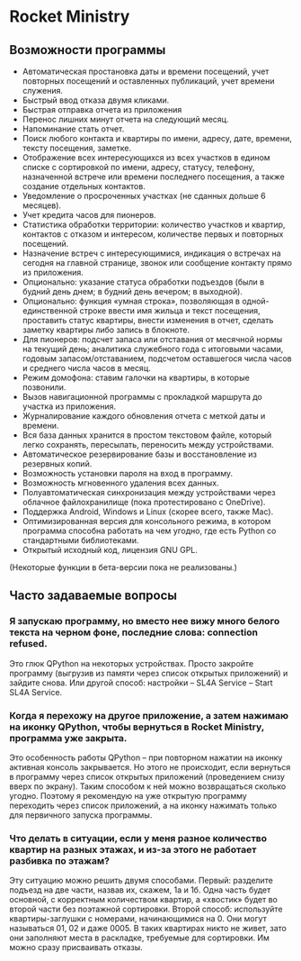# Rocket Ministry

## Возможности программы

* Автоматическая простановка даты и времени посещений, учет повторных посещений и оставленных публикаций, учет времени служения.
* Быстрый ввод отказа двумя кликами.
* Быстрая отправка отчета из приложения
* Перенос лишних минут отчета на следующий месяц.
* Напоминание стать отчет.
* Поиск любого контакта и квартиры по имени, адресу, дате, времени, тексту посещения, заметке.
* Отображение всех интересующихся из всех участков в едином списке с сортировкой по имени, адресу, статусу, телефону, назначенной встрече или времени последнего посещения, а также создание отдельных контактов.
* Уведомление о просроченных участках (не сданных дольше 6 месяцев).
* Учет кредита часов для пионеров.
* Статистика обработки территории: количество участков и квартир, контактов с отказом и интересом, количестве первых и повторных посещений.
* Назначение встреч с интересующимися, индикация о встречах на сегодня на главной странице, звонок или сообщение контакту прямо из приложения.
* Опционально: указание статуса обработки подъездов (были в будний день днем; в будний день вечером; в выходной).
* Опционально: функция «умная строка», позволяющая в одной-единственной строке ввести имя жильца и текст посещения, проставить статус квартиры, внести изменения в отчет, сделать заметку квартиры либо запись в блокноте.
* Для пионеров: подсчет запаса или отставания от месячной нормы на текущий день; аналитика служебного года с итоговыми часами, годовым запасом/отставанием, подсчетом оставшегося числа часов и среднего числа часов в месяц.
* Режим домофона: ставим галочки на квартиры, в которые позвонили.
* Вызов навигационной программы с прокладкой маршрута до участка из приложения.
* Журналирование каждого обновления отчета с меткой даты и времени.
* Вся база данных хранится в простом текстовом файле, который легко сохранять, пересылать, переносить между устройствами.
* Автоматическое резервирование базы и восстановление из резервных копий.
* Возможность установки пароля на вход в программу.
* Возможность мгновенного удаления всех данных.
* Полуавтоматическая синхронизация между устройствами через облачное файлохранилище (пока протестировано с OneDrive).
* Поддержка Android, Windows и Linux (скорее всего, также Mac).
* Оптимизированная версия для консольного режима, в котором программа способна работать на чем угодно, где есть Python со стандартными библиотеками.
* Открытый исходный код, лицензия GNU GPL.

(Некоторые функции в бета-версии пока не реализованы.)

## Часто задаваемые вопросы

### Я запускаю программу, но вместо нее вижу много белого текста на черном фоне, последние слова: connection refused.

Это глюк QPython на некоторых устройствах. Просто закройте программу (выгрузив из памяти через список открытых приложений) и зайдите снова. Или другой способ: настройки – SL4A Service – Start SL4A Service.

### Когда я перехожу на другое приложение, а затем нажимаю на иконку QPython, чтобы вернуться в Rocket Ministry, программа уже закрыта.

Это особенность работы QPython – при повторном нажатии на иконку активная консоль закрывается. Но этого не происходит, если вернуться в программу через список открытых приложений (проведением снизу вверх по экрану). Таким способом к ней можно возвращаться сколько угодно. Поэтому я рекомендую на уже открытую программу переходить через список приложений, а на иконку нажимать только для первичного запуска программы.

### Что делать в ситуации, если у меня разное количество квартир на разных этажах, и из-за этого не работает разбивка по этажам?

Эту ситуацию можно решить двумя способами. Первый: разделите подъезд на две части, назвав их, скажем, 1а и 1б. Одна часть будет основной, с корректным количеством квартир, а «хвостик» будет во второй части без поэтажной сортировки. Второй способ: используйте квартиры-заглушки с номерами, начинающимися на 0. Они могут называться 01, 02 и даже 0005. В таких квартирах никто не живет, зато они заполняют места в раскладке, требуемые для сортировки. Им можно сразу присваивать отказы.
